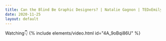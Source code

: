 ```yaml
---
title: Can the Blind Be Graphic Designers? | Natalie Gagnon | TEDxEmilyCarrU 📺
date: 2020-11-25
layout: default
---
```

Watching👇
{% include elements/video.html id="4A_9oBqi86U" %}